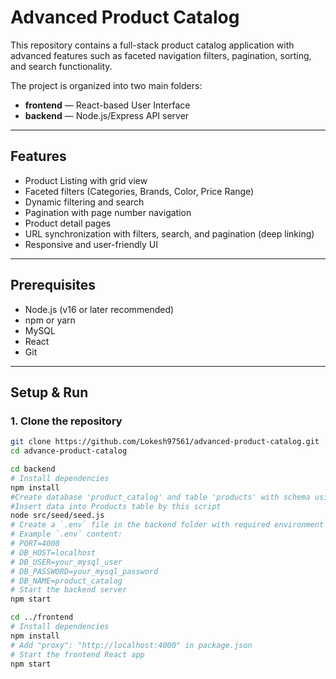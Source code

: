 # Advanced Product Catalog

This repository contains a full-stack product catalog application with advanced features such as faceted navigation filters, pagination, sorting, and search functionality.

The project is organized into two main folders:
- **frontend** — React-based User Interface
- **backend** — Node.js/Express API server

---

## Features

- Product Listing with grid view
- Faceted filters (Categories, Brands, Color, Price Range)
- Dynamic filtering and search
- Pagination with page number navigation
- Product detail pages
- URL synchronization with filters, search, and pagination (deep linking)
- Responsive and user-friendly UI

---

## Prerequisites

- Node.js (v16 or later recommended)
- npm or yarn
- MySQL
- React
- Git

---
## Setup & Run

### 1. Clone the repository

```bash
git clone https://github.com/Lokesh97561/advanced-product-catalog.git
cd advance-product-catalog

cd backend
# Install dependencies
npm install
#Create database 'product_catalog' and table 'products' with schema using schema.sql dump giving in backend
#Insert data into Products table by this script
node src/seed/seed.js  
# Create a `.env` file in the backend folder with required environment variables:
# Example `.env` content:
# PORT=4000
# DB_HOST=localhost
# DB_USER=your_mysql_user
# DB_PASSWORD=your_mysql_password
# DB_NAME=product_catalog
# Start the backend server
npm start

cd ../frontend
# Install dependencies
npm install
# Add "proxy": "http://localhost:4000" in package.json
# Start the frontend React app
npm start
